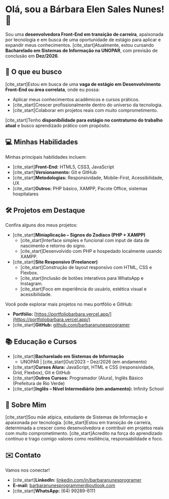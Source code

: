 # Olá, sou a Bárbara Elen Sales Nunes! 👋

Sou uma **desenvolvedora Front-End em transição de carreira**, apaixonada por tecnologia e em busca de uma oportunidade de estágio para aplicar e expandir meus conhecimentos. [cite_start]Atualmente, estou cursando **Bacharelado em Sistemas de Informação na UNOPAR**, com previsão de conclusão em **Dez/2026**.

## 🚀 O que eu busco

[cite_start]Estou em busca de uma **vaga de estágio em Desenvolvimento Front-End ou área correlata**, onde eu possa:
* Aplicar meus conhecimentos acadêmicos e cursos práticos.
* [cite_start]Crescer profissionalmente dentro do universo da tecnologia.
* [cite_start]Colaborar em projetos reais com muito comprometimento.

[cite_start]Tenho **disponibilidade para estágio no contraturno do trabalho atual** e busco aprendizado prático com propósito.

## 💻 Minhas Habilidades

Minhas principais habilidades incluem:

* [cite_start]**Front-End:** HTML5, CSS3, JavaScript 
* [cite_start]**Versionamento:** Git e GitHub 
* [cite_start]**Metodologias:** Responsividade, Mobile-First, Acessibilidade, UX 
* [cite_start]**Outros:** PHP básico, XAMPP, Pacote Office, sistemas hospitalares 

## 🛠️ Projetos em Destaque

Confira alguns dos meus projetos:

* [cite_start]**Miniaplicação – Signos do Zodíaco (PHP + XAMPP)** 
    * [cite_start]Interface simples e funcional com input de data de nascimento e retorno do signo.
    * [cite_start]Desenvolvido com PHP e hospedado localmente usando XAMPP.
* [cite_start]**Site Responsivo (Freelancer)** 
    * [cite_start]Construção de layout responsivo com HTML, CSS e Flexbox.
    * [cite_start]Inclusão de botões interativos para WhatsApp e Instagram.
    * [cite_start]Foco em experiência do usuário, estética visual e acessibilidade.

Você pode explorar mais projetos no meu portfólio e GitHub:
* **Portfólio:** [https://portfoliobarbara.vercel.app/](https://portfoliobarbara.vercel.app/)
* [cite_start]**GitHub:** [github.com/barbaranunesprogramer](https://github.com/barbaranunesprogramer) 

## 📚 Educação e Cursos

* [cite_start]**Bacharelado em Sistemas de Informação** 
    * UNOPAR | [cite_start]Out/2023 – Dez/2026 (em andamento) 
* [cite_start]**Cursos Alura:** JavaScript, HTML e CSS (responsividade, Grid, Flexbox), Git e GitHub 
* [cite_start]**Outros Cursos:** Programador (Alura), Inglês Básico (Prefeitura de Rio Verde) 
* [cite_start]**Inglês – Nível Intermediário (em andamento):** Infinity School 

## 🌟 Sobre Mim

[cite_start]Sou mãe atípica, estudante de Sistemas de Informação e apaixonada por tecnologia. [cite_start]Estou em transição de carreira, determinada a crescer como desenvolvedora e contribuir em projetos reais com muito comprometimento. [cite_start]Acredito na força do aprendizado contínuo e trago comigo valores como resiliência, responsabilidade e foco.

## ✉️ Contato

Vamos nos conectar!

* [cite_start]**LinkedIn:** [linkedin.com/in/barbaranunesprogramer](https://www.linkedin.com/in/barbaranunesprogramer) 
* **E-mail:** barbaranunesprogrammer@outlook.com
* [cite_start]**WhatsApp:** (64) 99289-6111
